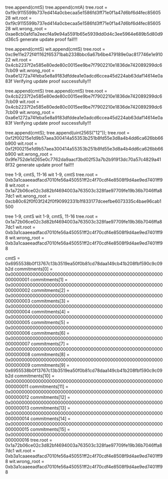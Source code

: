 tree.append(cmtS)
tree.append(cmtA)
tree.root = 0xf9c9115599b737ed414a0cbecaa5e1586fd3ff71e0f1a47d6bf6d4fec8560528
wit.root = 0xf9c9115599b737ed414a0cbecaa5e1586fd3ff71e0f1a47d6bf6d4fec8560528
wit.wrong_root = 0xae8cb0afd1a2eecf4a9e94a5591b65e5939dd0d4c3ee5964e689b5d80d9d36c5
generate update proof fail!!!

tree.append(cmtS)
wit.append(cmtS)
tree.root = 0xc9e11e272f4f1162f65371bab2338bbc6a67b6be479189e0ac817746e1e91022
wit.root = 0x4cb2237f2e585e80ede80c0015ee9be7f7902210e1836de742089299dc67cb09
wit.wrong_root = 0xa6e1272a74feba5e8a9183dfddea1e0adcd6ccea45d224ab63daf14614e0a83f
Verifying update proof successfully!!!

tree.append(cmtS)
tree.append(cmtS)
tree.root = 0x4cb2237f2e585e80ede80c0015ee9be7f7902210e1836de742089299dc67cb09
wit.root = 0x4cb2237f2e585e80ede80c0015ee9be7f7902210e1836de742089299dc67cb09
wit.wrong_root = 0xa6e1272a74feba5e8a9183dfddea1e0adcd6ccea45d224ab63daf14614e0a83f
Verifying update proof successfully!!!

tree.append(cmtS);
tree.append(uint256S("12"));
tree.root = 0xf2f00215e1d9b57aea300414a55353b251b8fd55e3d8a4b4dd6ca626bb66b900
wit.root = 0xf2f00215e1d9b57aea300414a55353b251b8fd55e3d8a4b4dd6ca626bb66b900
wit.wrong_root = 0x9fe752de1d265e0c7762da9aacf3bd02f53a7b2b91913dc70a57c4829a418f32
generate update proof fail!!!

tree 1-9, cmtS, 11-16
wit 1-9, cmtS
tree.root = 0xb3a1caaeeadfacd7010fe56a450551ff2c4f70cdf4e8508f9d4ae9ed7401ff98
wit.root = 0x1a72b06ce02c3d82bf4694003a763503c328fae97709fe19b36b7046ffa87dc1
wit.wrong_root = 0xcb80c62f0f03f242f0f90992331b1f833177dceefbe6073335c4bae96cab1500

tree 1-9, cmtS
wit 1-9, cmtS, 11-16
tree.root = 0x1a72b06ce02c3d82bf4694003a763503c328fae97709fe19b36b7046ffa87dc1
wit.root = 0xb3a1caaeeadfacd7010fe56a450551ff2c4f70cdf4e8508f9d4ae9ed7401ff98
wit.wrong_root = 0xb3a1caaeeadfacd7010fe56a450551ff2c4f70cdf4e8508f9d4ae9ed7401ff98


cmtS = 0x6955538b0f13767c13b3519ea50f0b81cd78daa149cb41b208fbf590c9c09b2d
commitments[0] = 0x0000000000000000000000000000000000000000000000000000000000000001
commitments[1] = 0x0000000000000000000000000000000000000000000000000000000000000002
commitments[2] = 0x0000000000000000000000000000000000000000000000000000000000000003
commitments[3] = 0x0000000000000000000000000000000000000000000000000000000000000004
commitments[4] = 0x0000000000000000000000000000000000000000000000000000000000000005
commitments[5] = 0x0000000000000000000000000000000000000000000000000000000000000006
commitments[6] = 0x0000000000000000000000000000000000000000000000000000000000000007
commitments[7] = 0x0000000000000000000000000000000000000000000000000000000000000008
commitments[8] = 0x0000000000000000000000000000000000000000000000000000000000000009
commitments[9] = 0x6955538b0f13767c13b3519ea50f0b81cd78daa149cb41b208fbf590c9c09b2d
commitments[10] = 0x0000000000000000000000000000000000000000000000000000000000000011
commitments[11] = 0x0000000000000000000000000000000000000000000000000000000000000012
commitments[12] = 0x0000000000000000000000000000000000000000000000000000000000000013
commitments[13] = 0x0000000000000000000000000000000000000000000000000000000000000014
commitments[14] = 0x0000000000000000000000000000000000000000000000000000000000000015
commitments[15] = 0x0000000000000000000000000000000000000000000000000000000000000016
tree.root = 0x1a72b06ce02c3d82bf4694003a763503c328fae97709fe19b36b7046ffa87dc1
wit.root = 0xb3a1caaeeadfacd7010fe56a450551ff2c4f70cdf4e8508f9d4ae9ed7401ff98
wit.wrong_root = 0xb3a1caaeeadfacd7010fe56a450551ff2c4f70cdf4e8508f9d4ae9ed7401ff98